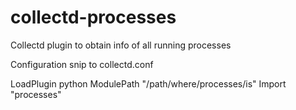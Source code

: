 collectd-processes
==================

Collectd plugin to obtain info of all running processes

Configuration snip to collectd.conf

LoadPlugin python
<Plugin python>
       ModulePath "/path/where/processes/is"
       Import "processes"
</Plugin>

